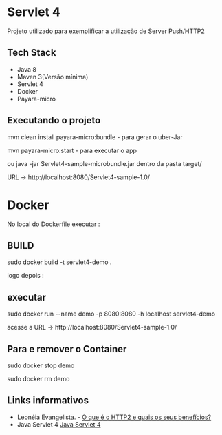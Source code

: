 # Servlet 4
Projeto utilizado para exemplificar a utilização de Server Push/HTTP2 

## Tech Stack
* Java 8
* Maven 3(Versão mínima)
* Servlet 4 
* Docker
* Payara-micro

## Executando o projeto

mvn clean install payara-micro:bundle - para gerar o uber-Jar

mvn  payara-micro:start - para executar o app

ou java -jar Servlet4-sample-microbundle.jar dentro da pasta target/

URL -> http://localhost:8080/Servlet4-sample-1.0/

# Docker

No local do Dockerfile executar :

## BUILD 

sudo docker build -t servlet4-demo .

logo depois :

## executar

sudo docker run --name demo -p 8080:8080 -h localhost servlet4-demo

acesse a URL -> http://localhost:8080/Servlet4-sample-1.0/

## Para e remover o Container

sudo docker stop demo

sudo docker rm demo

## Links informativos

* Leonéia Evangelista. - [O que é o HTTP2 e quais os seus benefícios?](https://www.kinghost.com.br/blog/2017/04/o-que-e-o-http2-e-quais-os-seus-beneficios/)
* Java Servlet 4 [Java Servlet 4](http://jcp.org/en/jsr/detail?id=369)
